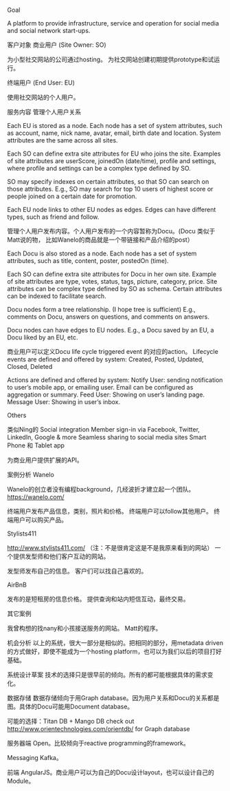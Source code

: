 Goal

A platform to provide infrastructure, service and operation for social media and social network start-ups.

客户对象
商业用户 (Site Owner: SO)

为小型社交网站的公司通过hosting。 为社交网站创建初期提供prototype和试运行。

终端用户 (End User: EU)

使用社交网站的个人用户。

服务内容
管理个人用户关系

Each EU is stored as a node. Each node has a set of system attributes, such as account, name, nick name, avatar, email, birth date and location. System attributes are the same across all sites.

Each SO can define extra site attributes for EU who joins the site. Examples of site attributes are userScore, joinedOn (date/time), profile and settings, where profile and settings can be a complex type defined by SO.

SO may specify indexes on certain attributes, so that SO can search on those attributes. E.g., SO may search for top 10 users of highest score or people joined on a certain date for promotion.

Each EU node links to other EU nodes as edges. Edges can have different types, such as friend and follow.

管理个人用户发布内容。个人用户发布的一个内容暂称为Docu。(Docu 类似于Matt说的物， 比如Wanelo的商品就是一个带链接和产品介绍的post）

Each Docu is also stored as a node. Each node has a set of system attributes, such as title, content, poster, postedOn (time).

Each SO can define extra site attributes for Docu in her own site. Example of site attributes are type, votes, status, tags, picture, category, price. Site attributes can be complex type defined by SO as schema. Certain attributes can be indexed to facilitate search.

Docu nodes form a tree relationship. (I hope tree is sufficient) E.g., comments on Docu, answers on questions, and comments on answers.

Docu nodes can have edges to EU nodes. E.g., a Docu saved by an EU, a Docu liked by an EU, etc.

商业用户可以定义Docu life cycle triggered event 的对应的action。 Lifecycle events are defined and offered by system: Created, Posted, Updated, Closed, Deleted

Actions are defined and offered by system: Notify User: sending notification to user’s mobile app, or emailing user. Email can be configured as aggregation or summary. Feed User: Showing on user’s landing page. Message User: Showing in user’s inbox.

Others

类似Ning的 Social integration Member sign-in via Facebook, Twitter, LinkedIn, Google & more Seamless sharing to social media sites Smart Phone 和 Tablet app

为商业用户提供扩展的API。

案例分析
Wanelo

Wanelo的创立者没有编程background，几经波折才建立起一个团队。 https://wanelo.com/

终端用户发布产品信息，类别，照片和价格。 终端用户可以follow其他用户。 终端用户可以购买产品。

Stylists411

http://www.stylists411.com/ （注：不是很肯定这是不是我原来看到的网站） 一个提供发型师和他们客户互动的网站。

发型师发布自己的信息。 客户们可以找自己喜欢的。

AirBnB

发布的是短租房的信息价格。 提供查询和站内短信互动，最终交易。

其它案例

我曾构想的找nany和小孩接送服务的网站。 Matt的程序。

机会分析
以上的系统，很大一部分是相似的。把相同的部分，用metadata driven的方式做好，即使不能成为一个hosting platform，也可以为我们以后的项目打好基础。

系统设计草案
技术的选择只是很早前的倾向。所有的都可能根据具体的需求变化。

数据存储 数据存储倾向于用Graph database。因为用户关系和Docu的关系都是图。具体的Docu可能用Document database。

可能的选择：Titan DB + Mango DB check out http://www.orientechnologies.com/orientdb/ for Graph database

服务器端 Open。比较倾向于reactive programming的framework。

Messaging Kafka。

前端 AngularJS。商业用户可以为自己的Docu设计layout，也可以设计自己的Module。
